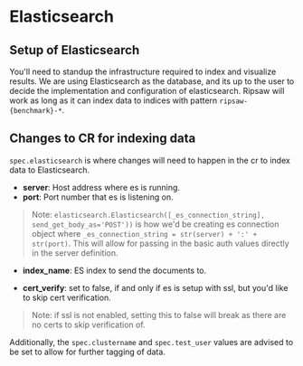 # Elasticsearch

## Setup of Elasticsearch

You'll need to standup the infrastructure required to index and visualize results.
We are using Elasticsearch as the database, and its up to the user to decide
the implementation and configuration of elasticsearch. Ripsaw will work as long
as it can index data to indices with pattern `ripsaw-{benchmark}-*`.


## Changes to CR for indexing data

`spec.elasticsearch` is where changes will need to happen in the cr to index
data to Elasticsearch.

- **server**: Host address where es is running.
- **port**: Port number that es is listening on.
> Note: `elasticsearch.Elasticsearch([_es_connection_string], send_get_body_as='POST'))` is
how we'd be creating es connection object where
`_es_connection_string = str(server) + ':' + str(port)`. This will allow for
passing in the basic auth values directly in the server definition.
- **index_name**: ES index to send the documents to.

- **cert_verify**: set to false, if and only if es is setup with ssl, but you'd
like to skip cert verification.
> Note: if ssl is not enabled, setting this to false will break as there are no
certs to skip verification of.

Additionally, the `spec.clustername` and `spec.test_user` values are
advised to be set to allow for further tagging of data.
